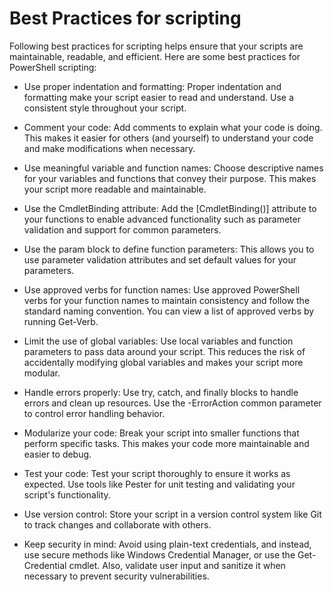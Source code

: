 # Best Practices for scripting

Following best practices for scripting helps ensure that your scripts are maintainable, readable, and efficient. Here are some best practices for PowerShell scripting:

- Use proper indentation and formatting: Proper indentation and formatting make your script easier to read and understand. Use a consistent style throughout your script.

- Comment your code: Add comments to explain what your code is doing. This makes it easier for others (and yourself) to understand your code and make modifications when necessary.

- Use meaningful variable and function names: Choose descriptive names for your variables and functions that convey their purpose. This makes your script more readable and maintainable.

- Use the CmdletBinding attribute: Add the [CmdletBinding()] attribute to your functions to enable advanced functionality such as parameter validation and support for common parameters.

- Use the param block to define function parameters: This allows you to use parameter validation attributes and set default values for your parameters.

- Use approved verbs for function names: Use approved PowerShell verbs for your function names to maintain consistency and follow the standard naming convention. You can view a list of approved verbs by running Get-Verb.

- Limit the use of global variables: Use local variables and function parameters to pass data around your script. This reduces the risk of accidentally modifying global variables and makes your script more modular.

- Handle errors properly: Use try, catch, and finally blocks to handle errors and clean up resources. Use the -ErrorAction common parameter to control error handling behavior.

- Modularize your code: Break your script into smaller functions that perform specific tasks. This makes your code more maintainable and easier to debug.

- Test your code: Test your script thoroughly to ensure it works as expected. Use tools like Pester for unit testing and validating your script's functionality.

- Use version control: Store your script in a version control system like Git to track changes and collaborate with others.

- Keep security in mind: Avoid using plain-text credentials, and instead, use secure methods like Windows Credential Manager, or use the Get-Credential cmdlet. Also, validate user input and sanitize it when necessary to prevent security vulnerabilities.
